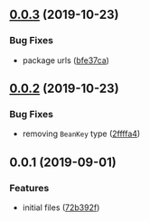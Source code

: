 ## [0.0.3](https://github.com/gavar/mvcs/compare/v/core/0.0.2...v/core/0.0.3) (2019-10-23)


### Bug Fixes

* package urls ([bfe37ca](https://github.com/gavar/mvcs/commit/bfe37ca))

## [0.0.2](https://github.com/gavar/mvcs/compare/v/core/0.0.1...v/core/0.0.2) (2019-10-23)


### Bug Fixes

* removing `BeanKey` type ([2ffffa4](https://github.com/gavar/mvcs/commit/2ffffa4))

## 0.0.1 (2019-09-01)


### Features

* initial files ([72b392f](https://github.com/gavar/mvcs/commit/72b392f))
